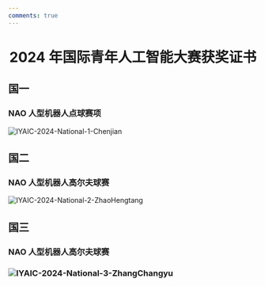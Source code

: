 ```yaml
---
comments: true
---
```


# <center>2024 年国际青年人工智能大赛获奖证书</center>  

## 国一

### NAO 人型机器人点球赛项

![IYAIC-2024-National-1-Chenjian](https://cdn.jsdelivr.net/gh/SDNURoboticsAILab/ImageBed@master/img/awardsIYAIC-2024-National-1-Chenjian.jpg)



## 国二

### NAO 人型机器人高尔夫球赛

![IYAIC-2024-National-2-ZhaoHengtang](https://cdn.jsdelivr.net/gh/SDNURoboticsAILab/ImageBed@master/img/awards/IYAIC-2024-National-2-ZhaoHengtang.jpg)



## 国三

### NAO 人型机器人高尔夫球赛



### ![IYAIC-2024-National-3-ZhangChangyu](https://cdn.jsdelivr.net/gh/SDNURoboticsAILab/ImageBed@master/img/awards/IYAIC-2024-National-3-ZhangChangyu.jpg)

